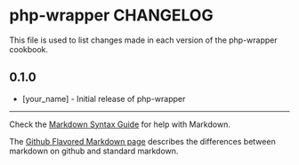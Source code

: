 php-wrapper CHANGELOG
=====================

This file is used to list changes made in each version of the php-wrapper cookbook.

0.1.0
-----
- [your_name] - Initial release of php-wrapper

- - -
Check the [Markdown Syntax Guide](http://daringfireball.net/projects/markdown/syntax) for help with Markdown.

The [Github Flavored Markdown page](http://github.github.com/github-flavored-markdown/) describes the differences between markdown on github and standard markdown.
